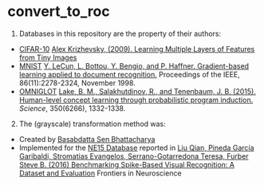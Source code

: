 # convert_to_roc
1. Databases in this repository are the property of their authors:

* [CIFAR-10](https://www.cs.toronto.edu/~kriz/cifar.html) [Alex Krizhevsky, (2009). Learning Multiple Layers of Features from Tiny Images](https://www.cs.toronto.edu/~kriz/learning-features-2009-TR.pdf)
* [MNIST](http://yann.lecun.com/exdb/mnist/) [Y. LeCun, L. Bottou, Y. Bengio, and P. Haffner. Gradient-based learning applied to document recognition.](http://yann.lecun.com/exdb/publis/index.html#lecun-98) Proceedings of the IEEE, 86(11):2278-2324, November 1998.
* [OMNIGLOT](https://github.com/brendenlake/omniglot) [Lake, B. M., Salakhutdinov, R., and Tenenbaum, J. B. (2015). Human-level concept learning through probabilistic program induction.](http://www.sciencemag.org/content/350/6266/1332.short) _Science_, 350(6266), 1332-1338.

2. The (grayscale) transformation method was:
* Created by [Basabdatta Sen Bhattacharya](https://sites.google.com/site/bsenbhattacharya/)
* Implemented for the [NE15 Database](https://github.com/NEvision/NE15) reported in [Liu Qian, Pineda García Garibaldi, Stromatias Evangelos, Serrano-Gotarredona Teresa, Furber Steve B. (2016) Benchmarking Spike-Based Visual Recognition: A Dataset and Evaluation](https://www.frontiersin.org/article/10.3389/fnins.2016.00496) Frontiers in Neuroscience
